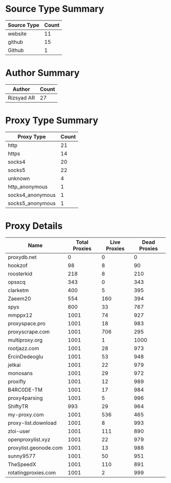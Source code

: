 # Source Type Summary

| Source Type | Count |
|-------------|-------|
| website | 11 |
| github | 15 |
| Github | 1 |


# Author Summary

| Author | Count |
|--------|-------|
| Rizsyad AR | 27 |


# Proxy Type Summary

| Proxy Type | Count |
|------------|-------|
| http | 21 |
| https | 14 |
| socks4 | 20 |
| socks5 | 22 |
| unknown | 4 |
| http_anonymous | 1 |
| socks4_anonymous | 1 |
| socks5_anonymous | 1 |


# Proxy Details

| Name | Total Proxies | Live Proxies | Dead Proxies |
|------|---------------|--------------|---------------|
| proxydb.net | 0 | 0 | 0 |
| hookzof | 98 | 8 | 90 |
| roosterkid | 218 | 8 | 210 |
| opsxcq | 343 | 0 | 343 |
| clarketm | 400 | 5 | 395 |
| Zaeem20 | 554 | 160 | 394 |
| spys | 800 | 33 | 767 |
| mmppx12 | 1001 | 74 | 927 |
| proxyspace.pro | 1001 | 18 | 983 |
| proxyscrape.com | 1001 | 706 | 295 |
| multiproxy.org | 1001 | 1 | 1000 |
| rootjazz.com | 1001 | 28 | 973 |
| ErcinDedeoglu | 1001 | 53 | 948 |
| jetkai | 1001 | 22 | 979 |
| monosans | 1001 | 29 | 972 |
| proxifly | 1001 | 12 | 989 |
| B4RC0DE-TM | 1001 | 17 | 984 |
| proxy4parsing | 1001 | 5 | 996 |
| ShiftyTR | 993 | 29 | 964 |
| my-proxy.com | 1001 | 536 | 465 |
| proxy-list.download | 1001 | 8 | 993 |
| zloi-user | 1001 | 111 | 890 |
| openproxylist.xyz | 1001 | 22 | 979 |
| proxylist.geonode.com | 1001 | 13 | 988 |
| sunny9577 | 1001 | 50 | 951 |
| TheSpeedX | 1001 | 110 | 891 |
| rotatingproxies.com | 1001 | 2 | 999 |
